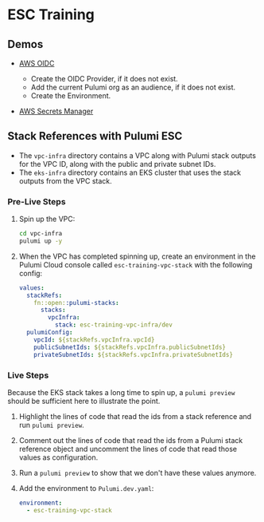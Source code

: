 # ESC Training

## Demos

- [AWS OIDC](https://github.com/pulumi/examples/tree/master/aws-ts-oidc-provider-pulumi-cloud)

  - Create the OIDC Provider, if it does not exist.
  - Add the current Pulumi org as an audience, if it does not exist.
  - Create the Environment.

- [AWS Secrets Manager](TODO)

## Stack References with Pulumi ESC

- The `vpc-infra` directory contains a VPC along with Pulumi stack outputs for the VPC ID, along with the public and private subnet IDs.
- The `eks-infra` directory contains an EKS cluster that uses the stack outputs from the VPC stack.

### Pre-Live Steps

1. Spin up the VPC:

    ```bash
    cd vpc-infra
    pulumi up -y
    ```

1. When the VPC has completed spinning up, create an environment in the Pulumi Cloud console called `esc-training-vpc-stack` with the following config:

    ```yaml
    values:
      stackRefs:
        fn::open::pulumi-stacks:
          stacks:
            vpcInfra:
              stack: esc-training-vpc-infra/dev
      pulumiConfig:
        vpcId: ${stackRefs.vpcInfra.vpcId}
        publicSubnetIds: ${stackRefs.vpcInfra.publicSubnetIds}
        privateSubnetIds: ${stackRefs.vpcInfra.privateSubnetIds}
    ```

### Live Steps

Because the EKS stack takes a long time to spin up, a `pulumi preview` should be sufficient here to illustrate the point.

1. Highlight the lines of code that read the ids from a stack reference and run `pulumi preview`.
1. Comment out the lines of code that read the ids from a Pulumi stack reference object and uncomment the lines of code that read those values as configuration.
1. Run a `pulumi preview` to show that we don't have these values anymore.
1. Add the environment to `Pulumi.dev.yaml`:

    ```yaml
    environment:
      - esc-training-vpc-stack
    ```
